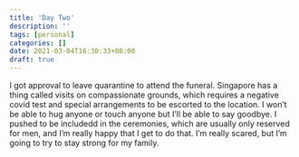 ```yaml
---
title: 'Day Two'
description: ''
tags: [personal]
categories: []
date: 2021-03-04T16:30:33+08:00
draft: true
---
```


I got approval to leave quarantine to attend the funeral. Singapore has a thing called visits on compassionate grounds, which requires a negative covid test and special arrangements to be escorted to the location. I won’t be able to hug anyone or touch anyone but I’ll be able to say goodbye. I pushed to be includedd in the ceremonies, which are usually only reserved for men, and I’m really happy that I get to do that. I’m really scared, but I’m going to try to stay strong for my family.
